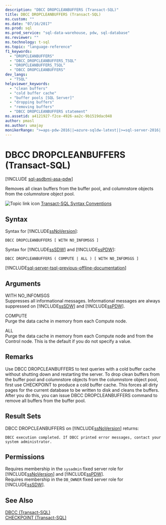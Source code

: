 ```yaml
---
description: "DBCC DROPCLEANBUFFERS (Transact-SQL)"
title: DBCC DROPCLEANBUFFERS (Transact-SQL)
ms.custom: ""
ms.date: "07/16/2017"
ms.prod: sql
ms.prod_service: "sql-data-warehouse, pdw, sql-database"
ms.reviewer: ""
ms.technology: t-sql
ms.topic: "language-reference"
f1_keywords: 
  - "DROPCLEANBUFFERS"
  - "DBCC_DROPCLEANBUFFERS_TSQL"
  - "DROPCLEANBUFFERS_TSQL"
  - "DBCC DROPCLEANBUFFERS"
dev_langs: 
  - "TSQL"
helpviewer_keywords: 
  - "clean buffers"
  - "cold buffer cache"
  - "buffer pools [SQL Server]"
  - "dropping buffers"
  - "removing buffers"
  - "DBCC DROPCLEANBUFFERS statement"
ms.assetid: a4121927-f2ce-4926-aa2c-9b1519dac048
author: pmasl
ms.author: umajay
monikerRange: ">=aps-pdw-2016||=azure-sqldw-latest||>=sql-server-2016||=sqlallproducts-allversions||>=sql-server-linux-2017||=azuresqldb-mi-current"
---
```


# DBCC DROPCLEANBUFFERS (Transact-SQL)

[!INCLUDE [sql-asdbmi-asa-pdw](../../includes/applies-to-version/sql-asdbmi-asa-pdw.md)]

Removes all clean buffers from the buffer pool, and columnstore objects from the columnstore object pool.
  
![Topic link icon](../../database-engine/configure-windows/media/topic-link.gif "Topic link icon") [Transact-SQL Syntax Conventions](../../t-sql/language-elements/transact-sql-syntax-conventions-transact-sql.md)
  
## Syntax
Syntax for [!INCLUDE[ssNoVersion](../../includes/ssnoversion-md.md)]:

```syntaxsql
DBCC DROPCLEANBUFFERS [ WITH NO_INFOMSGS ]  
```  
Syntax for [!INCLUDE[ssSDW](../../includes/sssdw-md.md)] and [!INCLUDE[ssPDW](../../includes/sspdw-md.md)]:

```syntaxsql  
DBCC DROPCLEANBUFFERS ( COMPUTE | ALL ) [ WITH NO_INFOMSGS ]  
```

[!INCLUDE[sql-server-tsql-previous-offline-documentation](../../includes/sql-server-tsql-previous-offline-documentation.md)]

## Arguments
 WITH NO_INFOMSGS  
 Suppresses all informational messages. Informational messages are always suppressed on [!INCLUDE[ssSDW](../../includes/sssdw-md.md)] and [!INCLUDE[ssPDW](../../includes/sspdw-md.md)].  
  
 COMPUTE  
 Purge the data cache in memory from each Compute node.  
  
 ALL  
 Purge the data cache in memory from each Compute node and from the Control node. This is the default if you do not specify a value.  
  
## Remarks  
Use DBCC DROPCLEANBUFFERS to test queries with a cold buffer cache without shutting down and restarting the server.
To drop clean buffers from the buffer pool and columnstore objects from the columnstore object pool, first use CHECKPOINT to produce a cold buffer cache. This forces all dirty pages for the current database to be written to disk and cleans the buffers. After you do this, you can issue DBCC DROPCLEANBUFFERS command to remove all buffers from the buffer pool.
  
## Result Sets  
DBCC DROPCLEANBUFFERS on [!INCLUDE[ssNoVersion](../../includes/ssnoversion-md.md)] returns:
  
```
DBCC execution completed. If DBCC printed error messages, contact your system administrator.  
```  
  
## Permissions  
Requires membership in the `sysadmin` fixed server role for [!INCLUDE[ssNoVersion](../../includes/ssnoversion-md.md)] and [!INCLUDE[ssPDW](../../includes/sspdw-md.md)].  
Requires membership in the `DB_OWNER` fixed server role for [!INCLUDE[ssSDW](../../includes/sssdwfull-md.md)].  
  
## See Also  
[DBCC &#40;Transact-SQL&#41;](../../t-sql/database-console-commands/dbcc-transact-sql.md)  
[CHECKPOINT &#40;Transact-SQL&#41;](../../t-sql/language-elements/checkpoint-transact-sql.md)  
  
  
